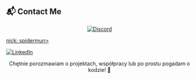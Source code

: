 ## 📬 Contact Me

<p align="center">
<!--   <a href="mailto:twojemail@example.com" target="_blank">
    <img alt="Email" src="https://img.shields.io/badge/E--mail-D14836?style=for-the-badge&logo=gmail&logoColor=white" />
  </a> -->
  <a href="https://discord.com/users/spidermun." target="_blank">
    <img alt="Discord" src="https://img.shields.io/badge/Spidermun.-5865F2?style=for-the-badge&logo=discord&logoColor=white" />
      <p>
          nick: spidermun>
      </p>
  </a>
  <a href="https://www.linkedin.com/in/micha%C5%82-trela-702687321/" target="_blank">
    <img alt="LinkedIn" src="https://img.shields.io/badge/LinkedIn-0A66C2?style=for-the-badge&logo=linkedin&logoColor=white" />
  </a>
<!--   <a href="https://github.com/spidermun" target="_blank">
    <img alt="GitHub" src="https://img.shields.io/badge/GitHub-100000?style=for-the-badge&logo=github&logoColor=white" />
  </a> -->
    
</p>

<p align="center">
  Chętnie porozmawiam o projektach, współpracy lub po prostu pogadam o kodzie! 💬
</p>
